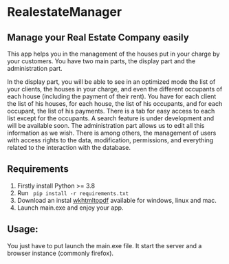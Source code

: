 # RealestateManager

## Manage your Real Estate Company easily

  This app helps you in the management of the houses put in your charge by your customers. You have two main parts, the display part and the administration part.
  
  In the display part, you will be able to see in an optimized mode the list of your clients, the houses in your charge, and even the different occupants of each house (including the payment of their rent). You have for each client the list of his houses, for each house, the list of his occupants, and for each occupant, the list of his payments. There is a tab for easy access to each list except for the occupants. A search feature is under development and will be available soon. The administration part allows us to edit all this information as we wish. There is among others, the management of users with access rights to the data, modification, permissions, and everything related to the interaction with the database.

## Requirements

  1. Firstly install Python >= 3.8
  2. Run <code> pip install -r requirements.txt </code>
  3. Download an instal [wkhtmltopdf](https://wkhtmltopdf.org/downloads.html) available for windows, linux and mac.
  4. Launch main.exe and enjoy your app.

## Usage:

  You just have to put launch the main.exe file. It start the server and a browser instance (commonly firefox).
